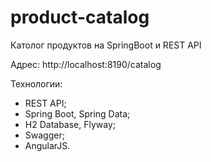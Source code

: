 # product-catalog
Католог продуктов на SpringBoot и REST API

Адрес: http://localhost:8190/catalog

Технологии: 
- REST API;
- Spring Boot, Spring Data;
- H2 Database, Flyway;
- Swagger;
- AngularJS.
